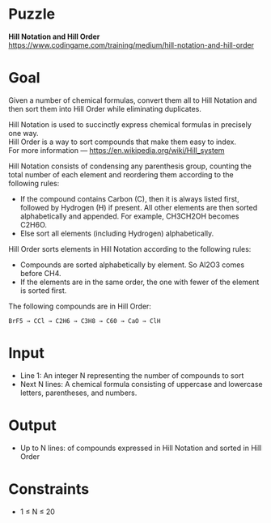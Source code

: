# Puzzle
**Hill Notation and Hill Order** https://www.codingame.com/training/medium/hill-notation-and-hill-order

# Goal
Given a number of chemical formulas, convert them all to Hill Notation and then sort them into Hill Order while eliminating duplicates.

Hill Notation is used to succinctly express chemical formulas in precisely one way.  
Hill Order is a way to sort compounds that make them easy to index.  
For more information — https://en.wikipedia.org/wiki/Hill_system  

Hill Notation consists of condensing any parenthesis group, counting the total number of each element and reordering them according to the following rules:  
* If the compound contains Carbon (C), then it is always listed first, followed by Hydrogen (H) if present. All other elements are then sorted alphabetically and appended. For example, CH3CH2OH becomes C2H6O.
* Else sort all elements (including Hydrogen) alphabetically.

Hill Order sorts elements in Hill Notation according to the following rules:  
* Compounds are sorted alphabetically by element. So Al2O3 comes before CH4.
* If the elements are in the same order, the one with fewer of the element is sorted first.

The following compounds are in Hill Order:  
```
BrF5 → CCl → C2H6 → C3H8 → C60 → CaO → ClH
```

# Input
* Line 1: An integer N representing the number of compounds to sort
* Next N lines: A chemical formula consisting of uppercase and lowercase letters, parentheses, and numbers.

# Output
* Up to N lines: of compounds expressed in Hill Notation and sorted in Hill Order

# Constraints
* 1 ≤ N ≤ 20
